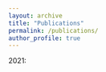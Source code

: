 ```yaml
---
layout: archive
title: "Publications"
permalink: /publications/
author_profile: true
---
```


2021:
